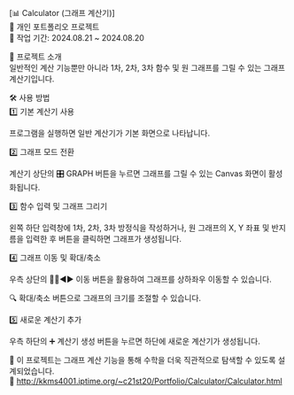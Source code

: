 [📊 Calculator (그래프 계산기)]  
📌 개인 포트폴리오 프로젝트  
📅 작업 기간: 2024.08.21 ~ 2024.08.20  
  
📝 프로젝트 소개  
일반적인 계산 기능뿐만 아니라 1차, 2차, 3차 함수 및 원 그래프를 그릴 수 있는 그래프 계산기입니다.  
  
🛠️ 사용 방법  
1️⃣ 기본 계산기 사용  

프로그램을 실행하면 일반 계산기가 기본 화면으로 나타납니다.  

2️⃣ 그래프 모드 전환  

계산기 상단의 🎛️ GRAPH 버튼을 누르면 그래프를 그릴 수 있는 Canvas 화면이 활성화됩니다.

3️⃣ 함수 입력 및 그래프 그리기  

왼쪽 하단 입력창에 1차, 2차, 3차 방정식을 작성하거나, 원 그래프의 X, Y 좌표 및 반지름을 입력한 후 버튼을 클릭하면 그래프가 생성됩니다.

4️⃣ 그래프 이동 및 확대/축소  

우측 상단의 🔼🔽◀️▶️ 이동 버튼을 활용하여 그래프를 상하좌우 이동할 수 있습니다.

🔍 확대/축소 버튼으로 그래프의 크기를 조절할 수 있습니다.

5️⃣ 새로운 계산기 추가  

우측 하단의 ➕ 계산기 생성 버튼을 누르면 하단에 새로운 계산기가 생성됩니다.  

🚀 이 프로젝트는 그래프 계산 기능을 통해 수학을 더욱 직관적으로 탐색할 수 있도록 설계되었습니다.  
🔗 http://kkms4001.iptime.org/~c21st20/Portfolio/Calculator/Calculator.html
